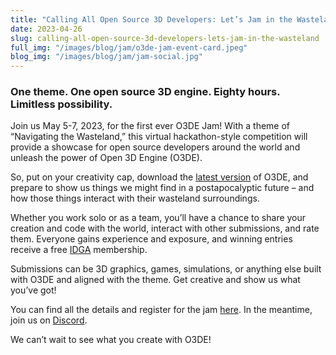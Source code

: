 ```yaml
---
title: "Calling All Open Source 3D Developers: Let’s Jam in the Wasteland!"
date: 2023-04-26
slug: calling-all-open-source-3d-developers-lets-jam-in-the-wasteland
full_img: "/images/blog/jam/o3de-jam-event-card.jpeg"
blog_img: "/images/blog/jam/jam-social.jpg"
---
```

 
### One theme. One open source 3D engine. Eighty hours. Limitless possibility.

Join us May 5-7, 2023, for the first ever O3DE Jam! With a theme of “Navigating the Wasteland,” this virtual hackathon-style competition will provide a showcase for open source developers around the world and unleash the power of Open 3D Engine (O3DE).

So, put on your creativity cap, download the [latest version](https://www.o3de.org/download/) of O3DE, and prepare to show us things we might find in a postapocalyptic future – and how those things interact with their wasteland surroundings.

Whether you work solo or as a team, you’ll have a chance to share your creation and code with the world, interact with other submissions, and rate them. Everyone gains experience and exposure, and winning entries receive a free [IDGA](https://igda.org/) membership.

Submissions can be 3D graphics, games, simulations, or anything else built with O3DE and aligned with the theme. Get creative and show us what you’ve got!

You can find all the details and register for the jam [here](https://itch.io/jam/o3de-jam). In the meantime, join us on [Discord](https://discord.com/invite/o3de).

We can’t wait to see what you create with O3DE!